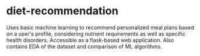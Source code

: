 # diet-recommendation
Uses basic machine learning to recommend personalized meal plans based on a user's profile, considering nutrient requirements as well as specific health disorders.  Accessible as a flask-based web application. Also contains EDA of the dataset and comparison of ML algorithms.
